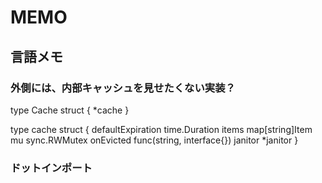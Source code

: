 # MEMO

## 言語メモ

### 外側には、内部キャッシュを見せたくない実装？

type Cache struct {
	*cache
}

type cache struct {
	defaultExpiration time.Duration
	items             map[string]Item
	mu                sync.RWMutex
	onEvicted         func(string, interface{})
	janitor           *janitor
}


### ドットインポート

